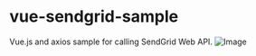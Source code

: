 # vue-sendgrid-sample
Vue.js and axios sample for calling SendGrid Web API.
![Image](https://user-images.githubusercontent.com/5179168/38968879-6c2c7ef2-43c8-11e8-9d39-5195fc877fc0.gif)